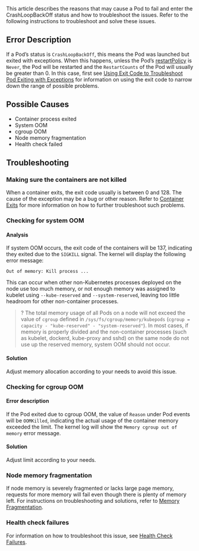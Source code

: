 This article describes the reasons that may cause a Pod to fail and enter the CrashLoopBackOff status and how to troubleshoot the issues. Refer to the following instructions to troubleshoot and solve these issues.

## Error Description

If a Pod’s status is `CrashLoopBackOff`, this means the Pod was launched but exited with exceptions. When this happens, unless the Pod’s [restartPolicy](https://kubernetes.io/docs/concepts/workloads/pods/pod-lifecycle/#restart-policy) is `Never`, the Pod will be restarted and the `RestartCounts` of the Pod will usually be greater than 0. In this case, first see [Using Exit Code to Troubleshoot Pod Exiting with Exceptions](https://intl.cloud.tencent.com/document/product/457/35758) for information on using the exit code to narrow down the range of possible problems. 

## Possible Causes
- Container process exited
- System OOM
- cgroup OOM
- Node memory fragmentation
- Health check failed

## Troubleshooting

### Making sure the containers are not killed

When a container exits, the exit code usually is between 0 and 128. The cause of the exception may be a bug or other reason.
Refer to [Container Exits](https://intl.cloud.tencent.com/document/product/457/35767) for more information on how to further troubleshoot such problems.

### Checking for system OOM
#### Analysis
If system OOM occurs, the exit code of the containers will be 137, indicating they exited due to the `SIGKILL` signal. The kernel will display the following error message:
```
Out of memory: Kill process ...
```
This can occur when other non-Kubernetes processes deployed on the node use too much memory, or not enough memory was assigned to kubelet using `--kube-reserved` and `--system-reserved`, leaving too little headroom for other non-container processes.
>? The total memory usage of all Pods on a node will not exceed the value of `cgroup` defined in `/sys/fs/cgroup/memory/kubepods` (`cgroup = capacity - "kube-reserved" - "system-reserved"`). In most cases, if memory is properly divided and the non-container processes (such as kubelet, dockerd, kube-proxy and sshd) on the same node do not use up the reserved memory, system OOM should not occur.

#### Solution
Adjust memory allocation according to your needs to avoid this issue.

### Checking for cgroup OOM
#### Error description
If the Pod exited due to cgroup OOM, the value of `Reason` under Pod events will be `OOMKilled`, indicating the actual usage of the container memory exceeded the limit. The kernel log will show the `Memory cgroup out of memory` error message.

#### Solution
Adjust limit according to your needs.

### Node memory fragmentation
If node memory is severely fragmented or lacks large page memory, requests for more memory will fail even though there is plenty of memory left. For instructions on troubleshooting and solutions, refer to [Memory Fragmentation](https://intl.cloud.tencent.com/document/product/457/35755). 

### Health check failures
For information on how to troubleshoot this issue, see [Health Check Failures](https://intl.cloud.tencent.com/document/product/457/35765).
